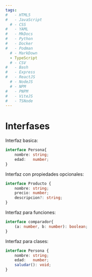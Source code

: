 ```yaml
---
tags:
#   - HTML5
#   - JavaScript
  # - CSS
#   - YAML
#   - MkDocs
#   - Python
#   - Docker
#   - Podman
  # - MarkDown
  - TypeScript
  # - CSV
#   - Bash
#   - Express
#   - ReactJS
  # - NodeJS
  # - NPM
#   - PNPM
#   - ViteJS
#   - TSNode
---
```




# Interfases

Interfaz basica:
```typescript
interface Persona{
    nombre: string;
    edad:   number;
}
```
Interfaz con propiedades opcionales:

```typescript
interface Producto {
    nombre: string;
    precio: number;
    descripcion?: string; 
}
```
Interfaz para funciones:

```typescript
interface comparador{
    (a: number, b: number): boolean;
}
```

Interfaz para clases:

```typescript
interface Persona {
    nombre: string;
    edad:   number;
    saludar(): void;
}
```
